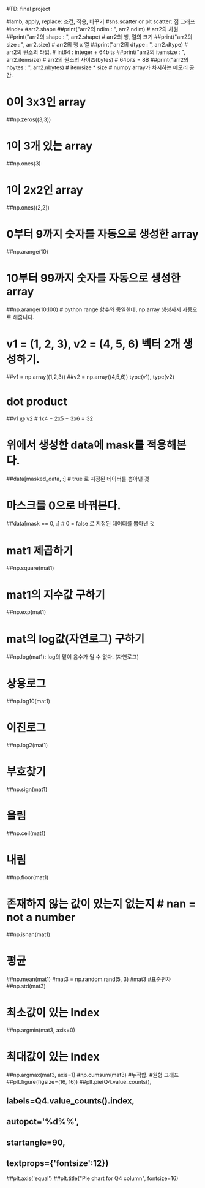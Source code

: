 #TD: final project

#lamb, apply, replace: 조건, 적용, 바꾸기
#sns.scatter or plt scatter: 점 그래프
#index
#arr2.shape
##print("arr2의 ndim : ", arr2.ndim) # arr2의 차원
##print("arr2의 shape : ", arr2.shape) # arr2의 행, 열의 크기
##print("arr2의 size : ", arr2.size) # arr2의 행 x 열
##print("arr2의 dtype : ", arr2.dtype) # arr2의 원소의 타입. # int64 : integer + 64bits
##print("arr2의 itemsize : ", arr2.itemsize) # arr2의 원소의 사이즈(bytes) # 64bits = 8B
##print("arr2의 nbytes : ", arr2.nbytes) # itemsize * size # numpy array가 차지하는 메모리 공간.

# 0이 3x3인 array
##np.zeros((3,3))
# 1이 3개 있는 array
##np.ones(3)
# 1이 2x2인 array
##np.ones((2,2))
# 0부터 9까지 숫자를 자동으로 생성한 array
##np.arange(10)
# 10부터 99까지 숫자를 자동으로 생성한 array
##np.arange(10,100) # python range 함수와 동일한데, np.array 생성까지 자동으로 해줍니다.
# v1 = (1, 2, 3), v2 = (4, 5, 6) 벡터 2개 생성하기.
##v1 = np.array((1,2,3))
##v2 = np.array((4,5,6))
type(v1), type(v2)
# dot product
##v1 @ v2 # 1x4 + 2x5 + 3x6 = 32
# 위에서 생성한 data에 mask를 적용해본다.
##data[masked_data, :] # true 로 지정된 데이터를 뽑아낸 것
# 마스크를 0으로 바꿔본다. 
##data[mask == 0, :] # 0 = false 로 지정된 데이터를 뽑아낸 것
# mat1 제곱하기
##np.square(mat1)
# mat1의 지수값 구하기
##np.exp(mat1)
# mat의 log값(자연로그) 구하기
##np.log(mat1): log의 밑이 음수가 될 수 없다. (자연로그)
# 상용로그
##np.log10(mat1)
# 이진로그
##np.log2(mat1)
# 부호찾기
##np.sign(mat1)
# 올림
##np.ceil(mat1)
# 내림
##np.floor(mat1)
# 존재하지 않는 값이 있는지 없는지 # nan = not a number
##np.isnan(mat1)
# 평균
##np.mean(mat1)
#mat3 = np.random.rand(5, 3)
#mat3
#표준편차
##np.std(mat3)
# 최소값이 있는 Index
##np.argmin(mat3, axis=0)
# 최대값이 있는 Index
##np.argmax(mat3, axis=1)
#np.cumsum(mat3) #누적합.
#원형 그래프
##plt.figure(figsize=(16, 16))
##plt.pie(Q4.value_counts(),
##       labels=Q4.value_counts().index,
##       autopct='%d%%',
##       startangle=90,
##       textprops={'fontsize':12})
##plt.axis('equal')
##plt.title("Pie chart for Q4 column", fontsize=16)

